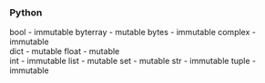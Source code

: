 ### Python


bool - immutable 
byterray - mutable
bytes -  immutable
complex - immutable  
dict - mutable 
float - mutable   
int - immutable 
list - mutable 
set - mutable
str - immutable
tuple - immutable